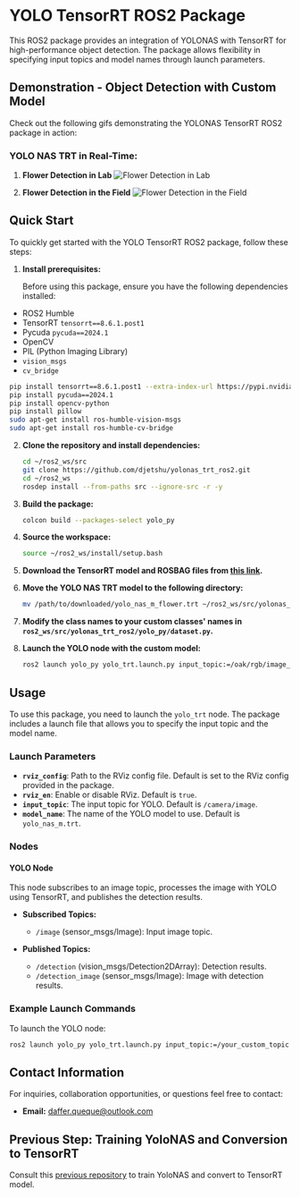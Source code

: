 # YOLO TensorRT ROS2 Package

This ROS2 package provides an integration of YOLONAS with TensorRT for high-performance object detection. The package allows flexibility in specifying input topics and model names through launch parameters.

## Demonstration - Object Detection with Custom Model

Check out the following gifs demonstrating the YOLONAS TensorRT ROS2 package in action:
### YOLO NAS TRT in Real-Time: 
1. **Flower Detection in Lab**
   ![Flower Detection in Lab](docs/gif/lab_test.gif)

2. **Flower Detection in the Field**
   ![Flower Detection in the Field](docs/gif/field_test.gif)

## Quick Start

To quickly get started with the YOLO TensorRT ROS2 package, follow these steps:

1. **Install prerequisites:**

    Before using this package, ensure you have the following dependencies installed:

- ROS2 Humble
- TensorRT `tensorrt==8.6.1.post1`
- Pycuda `pycuda==2024.1`
- OpenCV
- PIL (Python Imaging Library)
- `vision_msgs`
- `cv_bridge`

```sh
pip install tensorrt==8.6.1.post1 --extra-index-url https://pypi.nvidia.com
pip install pycuda==2024.1
pip install opencv-python
pip install pillow
sudo apt-get install ros-humble-vision-msgs
sudo apt-get install ros-humble-cv-bridge
```

2. **Clone the repository and install dependencies:**

    ```sh
    cd ~/ros2_ws/src
    git clone https://github.com/djetshu/yolonas_trt_ros2.git
    cd ~/ros2_ws
    rosdep install --from-paths src --ignore-src -r -y
    ```

3. **Build the package:**

    ```sh
    colcon build --packages-select yolo_py
    ```

4. **Source the workspace:**

    ```sh
    source ~/ros2_ws/install/setup.bash
    ```

5. **Download the TensorRT model and ROSBAG files from [this link](https://1drv.ms/f/s!AsRwIEcpFAcigap3rsBEBVt1iJpW5g).**

6. **Move the YOLO NAS TRT model to the following directory:**

    ```sh
    mv /path/to/downloaded/yolo_nas_m_flower.trt ~/ros2_ws/src/yolonas_trt_ros2/models/
    ```

7. **Modify the class names to your custom classes' names in `ros2_ws/src/yolonas_trt_ros2/yolo_py/dataset.py`.**

8. **Launch the YOLO node with the custom model:**

    ```sh
    ros2 launch yolo_py yolo_trt.launch.py input_topic:=/oak/rgb/image_raw model_name:=yolo_nas_m_flower.trt
    ```

## Usage

To use this package, you need to launch the `yolo_trt` node. The package includes a launch file that allows you to specify the input topic and the model name.

### Launch Parameters

- **`rviz_config`**: Path to the RViz config file. Default is set to the RViz config provided in the package.
- **`rviz_en`**: Enable or disable RViz. Default is `true`.
- **`input_topic`**: The input topic for YOLO. Default is `/camera/image`.
- **`model_name`**: The name of the YOLO model to use. Default is `yolo_nas_m.trt`.

### Nodes

#### YOLO Node

This node subscribes to an image topic, processes the image with YOLO using TensorRT, and publishes the detection results.

- **Subscribed Topics:**
  - `/image` (sensor_msgs/Image): Input image topic.

- **Published Topics:**
  - `/detection` (vision_msgs/Detection2DArray): Detection results.
  - `/detection_image` (sensor_msgs/Image): Image with detection results.

### Example Launch Commands

To launch the YOLO node:

```sh
ros2 launch yolo_py yolo_trt.launch.py input_topic:=/your_custom_topic model_name:=your_custom_model.trt
```
## Contact Information

For inquiries, collaboration opportunities, or questions feel free to contact:

- **Email:** daffer.queque@outlook.com

## Previous Step: Training YoloNAS and Conversion to TensorRT

Consult this [previous repository](https://github.com/djetshu/yolo_nas_trt_training/tree/main) to train YoloNAS and convert to TensorRT model.
